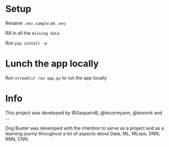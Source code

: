 # Setup
Rename `.env.sample` as `.env`

Rill in all the `missing data`

Run `pip install -e`


# Lunch the app locally
Run `streamlit run app.py` to run the app locally

# Info
This project was developed by @GasparinB, @lecorreyann, @leonork and ...

Dog Buster was developed with the intention to serve as a project and as a learning journy throughout a lot of aspects about Data, ML, MLops, DNN, RNN, CNN.
